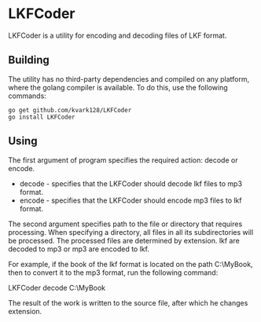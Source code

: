 # LKFCoder

LKFCoder is a utility for encoding and decoding files of LKF format.

## Building
The utility has no third-party dependencies and compiled on any platform, where the golang compiler is available. To do this, use the following commands:

	go get github.com/kvark128/LKFCoder
	go install LKFCoder

## Using
The first argument of program specifies the required action: decode or encode.

* decode - specifies that the LKFCoder should decode lkf files to mp3 format.
* encode - specifies that the LKFCoder should encode mp3 files to lkf format.

The second argument specifies path to the file or directory that requires processing.
When specifying a directory, all files in all its subdirectories will be processed.
The processed files are determined by extension. lkf are decoded to mp3 or mp3 are encoded to lkf.

For example, if the book of the lkf format is located on the path C:\MyBook, then to convert it to the mp3 format, run the following command:

LKFCoder decode C:\MyBook

The result of the work is written to the source file, after which he changes extension.
